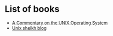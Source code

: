 # List of books

* [A Commentary on the UNIX Operating System](https://en.wikipedia.org/wiki/A_Commentary_on_the_UNIX_Operating_System)
* [Unix sheikh blog](https://unixdigest.com/index.html)


